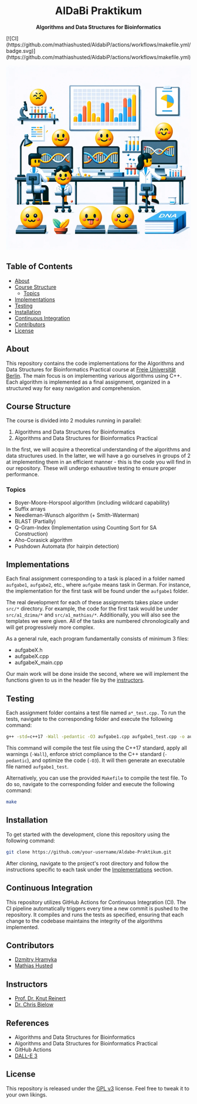<h1 align="center">AlDaBi Praktikum</h1>
<p align="center"><strong>Algorithms and Data Structures for Bioinformatics</strong></p>
[![CI](https://github.com/mathiashusted/AldabiP/actions/workflows/makefile.yml/badge.svg)](https://github.com/mathiashusted/AldabiP/actions/workflows/makefile.yml)

![header](images/header.png)


## Table of Contents
- [About](#about)
- [Course Structure](#course-structure)
  - [Topics](#topics)
- [Implementations](#implementations)
- [Testing](#testing)
- [Installation](#installation)
- [Continuous Integration](#continuous-integration)
- [Contributors](#contributors)
- [License](#license)


## About
This repository contains the code implementations for the Algorithms and Data Structures for Bioinformatics Practical course at [Freie Universität Berlin](https://www.fu-berlin.de/). The main focus is on implementing various algorithms using C++. Each algorithm is implemented as a final assignment, organized in a structured way for easy navigation and comprehension.


## Course Structure
The course is divided into 2 modules running in parallel:
1. Algorithms and Data Structures for Bioinformatics
2. Algorithms and Data Structures for Bioinformatics Practical

In the first, we will acquire a theoretical understanding of the algorithms and data structures used. In the latter, we will have a go ourselves in groups of 2 at implementing them in an efficient manner - this is the code you will find in our repository. These will undergo exhaustive testing to ensure proper performance.


### Topics
- Boyer-Moore-Horspool algorithm (including wildcard capability)
- Suffix arrays
- Needleman-Wunsch algorithm (+ Smith-Waterman)
- BLAST (Partially)
- Q-Gram-Index (Implementation using Counting Sort for SA Construction)
- Aho-Corasick algorithm
- Pushdown Automata (for hairpin detection)


## Implementations
Each final assignment corresponding to a task is placed in a folder named `aufgabe1`, `aufgabe2`, etc., where `aufgabe` means task in German. For instance, the implementation for the first task will be found under the `aufgabe1` folder.

The real development for each of these assignments takes place under `src/*` directory. For example, the code for the first task would be under `src/a1_dzima/*` and `src/a1_mathias/*`. Additionally, you will also see the templates we were given. All of the tasks are numbered chronologically and will get progressively more complex.

As a general rule, each program fundamentally consists of minimum 3 files:
- aufgabeX.h
- aufgabeX.cpp
- aufgabeX_main.cpp

Our main work will be done inside the second, where we will implement the functions given to us in the header file by the [instructors](#instructors).

## Testing
Each assignment folder contains a test file named `a*_test.cpp.` To run the tests, navigate to the corresponding folder and execute the following command:
```bash
g++ -std=c++17 -Wall -pedantic -O3 aufgabe1.cpp aufgabe1_test.cpp -o aufgabe1_test

```
This command will compile the test file using the C++17 standard, apply all warnings (`-Wall`), enforce strict compliance to the C++ standard (`-pedantic`), and optimize the code (`-O3`). It will then generate an executable file named `aufgabe1_test`.


Alternatively, you can use the provided `Makefile` to compile the test file. To do so, navigate to the corresponding folder and execute the following command:
```bash
make
```


## Installation
To get started with the development, clone this repository using the following command:
```bash
git clone https://github.com/your-username/Aldabe-Praktikum.git
```
After cloning, navigate to the project's root directory and follow the instructions specific to each task under the [Implementations](#installation) section.


## Continuous Integration
This repository utilizes GitHub Actions for Continuous Integration (CI). The CI pipeline automatically triggers every time a new commit is pushed to the repository. It compiles and runs the tests as specified, ensuring that each change to the codebase maintains the integrity of the algorithms implemented.


## Contributors
- [Dzmitry Hramyka](https://github.com/gromdimon) 
- [Mathias Husted](https://github.com/mathiashusted)


## Instructors
- [Prof. Dr. Knut Reinert](https://www.mi.fu-berlin.de/en/inf/groups/abi/members/Professors/reinert.html)
- [Dr. Chris Bielow](https://www.mi.fu-berlin.de/en/inf/groups/bsc/members/bielow.html)


## References
- Algorithms and Data Structures for Bioinformatics
- Algorithms and Data Structures for Bioinformatics Practical
- GitHub Actions
- [DALL-E 3](https://openai.com/dall-e-3)

## License
This repository is released under the <a href="LICENSE">GPL v3</a> license. Feel free to tweak it to your own likings.
